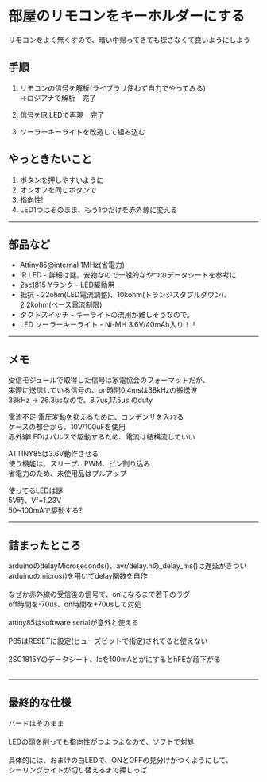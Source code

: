 # 部屋のリモコンをキーホルダーにする
リモコンをよく無くすので、暗い中帰ってきても探さなくて良いようにしよう<br>

## 手順
1. リモコンの信号を解析(ライブラリ使わず自力でやってみる)<br>
->ロジアナで解析　完了<br>

1. 信号をIR LEDで再現　完了<br>
1. ソーラーキーライトを改造して組み込む<br>

## やっときたいこと
1. ボタンを押しやすいように<br>
1. オンオフを同じボタンで<br>
1. 指向性!<br>
1. LED1つはそのまま、もう1つだけを赤外線に変える<br>

---
## 部品など 
- Attiny85@internal 1MHz(省電力)
- IR LED - 詳細は謎。安物なので一般的なやつのデータシートを参考に
- 2sc1815 Yランク - LED駆動用
- 抵抗 - 22ohm(LED電流調整)、10kohm(トランジスタプルダウン)、2.2kohm(ベース電流制限)
- タクトスイッチ - キーライトの流用が難しそうなので。
- LED ソーラーキーライト - Ni-MH 3.6V/40mAh入り！！


---
## メモ
受信モジュールで取得した信号は家電協会のフォーマットだが、<br>
実際に送信している信号の、on時間0.4msは38kHzの搬送波<br>
38kHz -> 26.3usなので、8.7us,17.5us のduty<br>

電流不足
電圧変動を抑えるために、コンデンサを入れる<br>
ケースの都合から、10V/100uFを使用<br>
赤外線LEDはパルスで駆動するため、電流は結構流していい<br>

ATTINY85は3.6V動作させる<br>
使う機能は、スリープ、PWM、ピン割り込み<br>
省電力のため、未使用品はプルアップ<br>

使ってるLEDは謎<br>
5V時、Vf=1.23V<br>
50~100mAで駆動する?<br>



---
## 詰まったところ  
arduinoのdelayMicroseconds()、avr/delay.hの_delay_ms()は遅延がきつい<br>
arduinoのmicros()を用いてdelay関数を自作<br>
<br>
なぜか赤外線の受信後の信号で、onになるまで若干のラグ<br>
off時間を-70us、on時間を+70usして対処<br>
<br>
attiny85はsoftware serialが意外と使える<br>
<br>
PB5はRESETに設定(ヒューズビットで指定)されてると使えない<br>
<br>
2SC1815Yのデータシート、Icを100mAとかにするとhFEが超下がる<br>
<br>

---
## 最終的な仕様
ハードはそのまま<br>
<br>
LEDの頭を削っても指向性がつよつよなので、ソフトで対処<br>
<br>
具体的には、おまけの白LEDで、ONとOFFの見分けがつくようにして、<br>
シーリングライトが切り替えるまで押しっぱ<br>